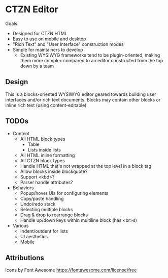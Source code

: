 # CTZN Editor

Goals:

- Designed for CTZN HTML
- Easy to use on mobile and desktop
- "Rich Text" and "User Interface" construction modes
- Simple for maintainers to develop
  - Existing WYSIWYG frameworks tend to be plugin-oriented, making them more complex compared to an editor constructed from the top down by a team

## Design

This is a blocks-oriented WYSIWYG editor geared towards building user interfaces and/or rich text documents. Blocks may contain other blocks or inline rich text (using content-editable).

## TODOs

- Content
  - All HTML block types
    - Table
    - Lists inside lists
  - All HTML inline formatting
  - All CTZN block types
  - Handle HTML that's not wrapped at the top level in a block tag
  - Allow blocks inside blockquote?
  - Support &lt;kbd&gt;?
  - Parser handle attributes?
- Behaviors
  - Popup/hover UIs for configuring elements
  - Copy/paste handling
  - Undo/redo stack
  - Selecting multiple blocks
  - Drag & drop to rearrange blocks
  - Handle up/down keys within multiline block (has &lt;br&gt;s)
- Various
  - Indent/outdent for lists
  - UI aesthetics
  - Mobile

## Attributions

Icons by Font Awesome https://fontawesome.com/license/free